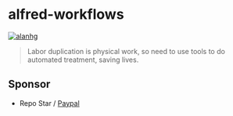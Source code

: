 # alfred-workflows

[![alanhg](https://jaywcjlove.github.io/sb/lang/chinese.svg)](README-zh.md)

> Labor duplication is physical work, so need to use tools to do automated treatment, saving lives.

## Sponsor

- Repo Star / [Paypal](https://www.paypal.com/paypalme/alanhe421)
